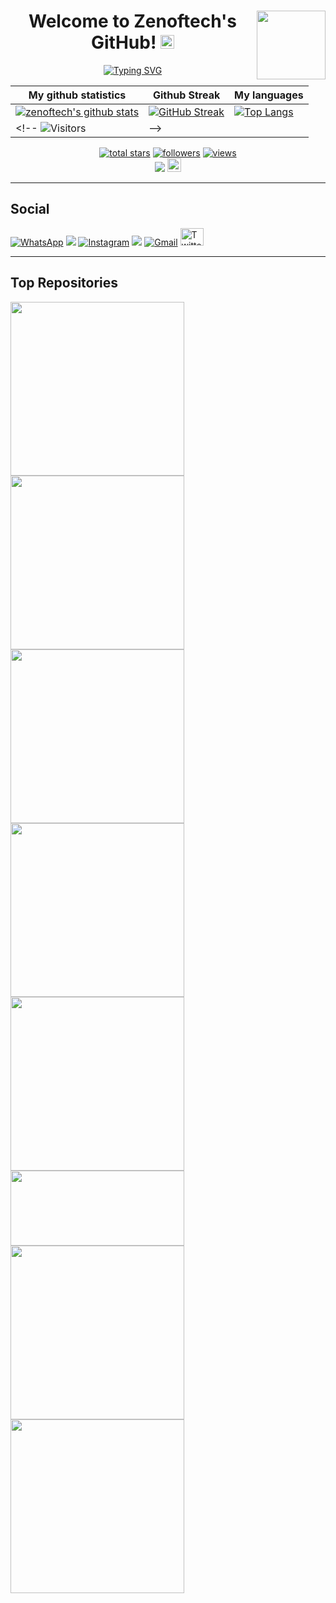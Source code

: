 <!-- code inspired by - https://github.com/marlenezw -->
<!-- Typing SVG by DenverCoder1 - https://github.com/DenverCoder1/readme-typing-svg -->
<h1 align="center">  
 <img align='right' src="https://media.giphy.com/media/M9gbBd9nbDrOTu1Mqx/giphy.gif" width="110">
Welcome to Zenoftech's GitHub!
 <img src="https://media.giphy.com/media/27UtynCENEhLgiAmik/giphy.gif" width="22" height="22">
</h1>
<p align="center">
  <a href="https://git.io/typing-svg"><img src="https://readme-typing-svg.demolab.com?font=Fira+Code&pause=100&color=A02CFD&width=450&lines=%F0%9F%91%8B+Hi!+Zenoftech+here+:);Software+Engineering+Student+@ALX;CSC+Undergraduate.;An+enthusiastic+programmer;who+loves+to+explore%2C;automate%2C+break%2C;learn%2C+and+hack+all+things!;I+like+to+build+and;learn+in+the+open%2C;sharing+new+projects%2C+insights;and+thoughts%2C+on+Twitter." alt="Typing SVG" /></a>
</p>

|My github statistics|Github Streak|My languages|
|-|-|-|
|[![zenoftech's github stats](https://github-readme-stats.vercel.app/api?username=zenoftech&show_icons=true&theme=tokyonight&hide_title=true)](https://github.com/zenoftech)|[![GitHub Streak](https://streak-stats.demolab.com/?user=zenoftech&theme=ads-juicy-fresh)](https://git.io/streak-stats)|[![Top Langs](https://github-readme-stats.vercel.app/api/top-langs/?username=zenoftech&show_icons=true&theme=dark&layout=compact&hide_title=true)](https://github.com/zenoftech)|
<!-- ![Visitors](https://profile-counter.glitch.me/%7Bzenoftech%7D/count.svg)| -->


<p align="center">
  <a href="https://github.com/zenoftech?tab=repositories&sort=stargazers">
    <img alt="total stars" title="Total stars on GitHub" src="https://custom-icon-badges.herokuapp.com/github/stars/zenoftech?color=55960c&style=for-the-badge&labelColor=488207&logo=star" /></a>
  <a href="https://github.com/zenoftech?tab=followers">
    <img alt="followers" title="Follow me on Github" src="https://custom-icon-badges.herokuapp.com/github/followers/zenoftech?color=236ad3&labelColor=1155ba&style=for-the-badge&logo=person-add&label=Follow&logoColor=white" /></a>
 <a href="https://komarev.com/ghpvc/?username=zenoftech">
    <img alt="views" title="GitHub profile views" src="https://komarev.com/ghpvc/?username=zenoftech&style=for-the-badge&color=blue"/></a>
 <br>
 <a href="https://ko-fi.com/zenoftech"> <img src="https://img.shields.io/badge/Coffee-Buy%20me%20a%20coffee-brightgreen?style=for-the-badge&logo=Ko-fi" /></a> <img src="https://media.giphy.com/media/27UtynCENEhLgiAmik/giphy.gif" width="22" height="22">
 </p>
 
 ---
 ## Social 
 <p align="left">
<a href="https://api.whatsapp.com/send/?phone=%2B2348102075944&text=Hello+Muktar!+How+are+you+doing?&type=phone_number&app_absent=0"> <img src="https://img.shields.io/badge/WhatsApp-25D366?style=for-the-badge&logo=whatsapp&logoColor=white" alt="WhatsApp"></a> 
 <a href="https://facebook.com/info.mukhtar"><img src="https://img.shields.io/badge/Facebook-%231877F2.svg?style=for-the-badge&logo=Facebook&logoColor=white"></a>
<a href="https://www.instagram.com/amuktar1/"><img src="https://img.shields.io/badge/Instagram-%23E4405F.svg?style=for-the-badge&logo=Instagram&logoColor=white"  alt="Instagram"></a>
 <a href="https://t.me/A_muktar1"><img src="https://img.shields.io/badge/Telegram-2CA5E0?style=for-the-badge&logo=telegram&logoColor=white"></a> 
 <a href="mailto:zenoftech.info@gmail.com"><img src="https://img.shields.io/badge/Gmail-D14836?style=for-the-badge&logo=gmail&logoColor=white" alt="Gmail"></a>
  <a href="https://twitter.com/Zenoftech1"><img width="37px" height="28px" alt="Twitter" title="Twitter" src="https://i.imgur.com/UlUtoFm_d.webp?style=social&url=https%3A%2F%2Ftwitter.com%2FZenoftech1%2Ffollowers"></a>
</p>

 ---
## Top Repositories
<p align="left">
<a href="https://github.com/zenoftech/alx-low_level_programming">
  <img align="center" src="https://github-readme-stats.vercel.app/api/pin/?username=zenoftech&repo=alx-low_level_programming&theme=radical" width="278"/>
</a>

<a href="https://github.com/zenoftech/Python-Exercises">
  <img align="center" src="https://github-readme-stats.vercel.app/api/pin/?username=zenoftech&repo=Python-Exercises&theme=radical" width="278" />
</a>

<a href="https://github.com/zenoftech/0x01-Networking">
  <img align="center" src="https://github-readme-stats.vercel.app/api/pin/?username=zenoftech&repo=0x01-Networking&theme=radical" width="278" />
</a>

<a href="https://github.com/zenoftech/alx-system_engineering-devops">
  <img align="center" src="https://github-readme-stats.vercel.app/api/pin/?username=zenoftech&repo=alx-system_engineering-devops&theme=radical" width="278"/>
</a>
  
  <a href="https://github.com/zenoftech/pythonCal">
  <img align="center" src="https://github-readme-stats.vercel.app/api/pin/?username=zenoftech&repo=pythonCal&theme=radical" width="278" />
</a>
  
<a href="https://github.com/zenoftech/fun">
  <img align="center" src="https://github-readme-stats.vercel.app/api/pin/?username=zenoftech&repo=fun&theme=radical" width="278" height="120px" />
</a>

  <a href="https://github.com/zenoftech/CPP">
  <img align="center" src="https://github-readme-stats.vercel.app/api/pin/?username=zenoftech&repo=CPP&theme=radical" width="278" />
</a>
  
<a href="https://github.com/zenoftech/Python-countdown">
  <img align="center" src="https://github-readme-stats.vercel.app/api/pin/?username=zenoftech&repo=Python-countdown&theme=radical" width="278" />
</a>
  </p>
